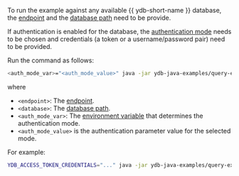 To run the example against any available {{ ydb-short-name }} database, the [endpoint](../../../../concepts/connect.md#endpoint) and the [database path](../../../../concepts/connect.md#database) need to be provide.

If authentication is enabled for the database, the [authentication mode](../../../../concepts/auth.md) needs to be chosen and credentials (a token or a username/password pair) need to be provided.

Run the command as follows:

```bash
<auth_mode_var>="<auth_mode_value>" java -jar ydb-java-examples/query-example/target/ydb-query-example.jar grpcs://<endpoint>:<port>/<database>
```

where

- `<endpoint>`: The [endpoint](../../../../concepts/connect.md#endpoint).
- `<database>`: The [database path](../../../../concepts/connect.md#database).
- `<auth_mode_var>`: The [environment variable](../../../../reference/ydb-sdk/auth.md#env) that determines the authentication mode.
- `<auth_mode_value>` is the authentication parameter value for the selected mode.

For example:

```bash
YDB_ACCESS_TOKEN_CREDENTIALS="..." java -jar ydb-java-examples/query-example/target/ydb-query-example.jar grpcs://ydb.example.com:{{ def-ports.grpcs }}/somepath/somelocation
```
